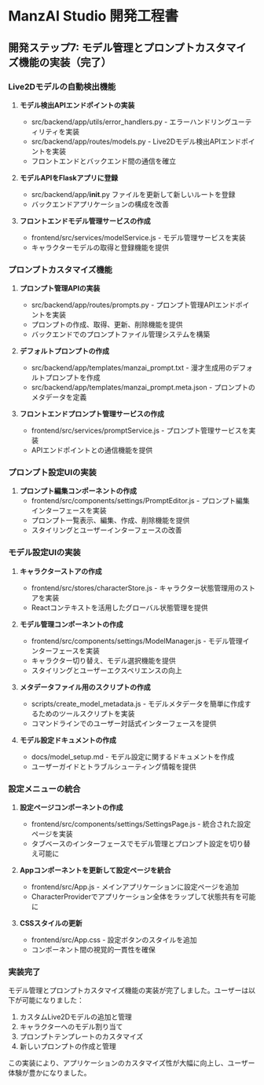 # ManzAI Studio 開発工程書

## 開発ステップ7: モデル管理とプロンプトカスタマイズ機能の実装（完了）

### Live2Dモデルの自動検出機能

1. **モデル検出APIエンドポイントの実装**
   - src/backend/app/utils/error_handlers.py - エラーハンドリングユーティリティを実装
   - src/backend/app/routes/models.py - Live2Dモデル検出APIエンドポイントを実装
   - フロントエンドとバックエンド間の通信を確立

2. **モデルAPIをFlaskアプリに登録**
   - src/backend/app/__init__.py ファイルを更新して新しいルートを登録
   - バックエンドアプリケーションの構成を改善

3. **フロントエンドモデル管理サービスの作成**
   - frontend/src/services/modelService.js - モデル管理サービスを実装
   - キャラクターモデルの取得と登録機能を提供

### プロンプトカスタマイズ機能

1. **プロンプト管理APIの実装**
   - src/backend/app/routes/prompts.py - プロンプト管理APIエンドポイントを実装
   - プロンプトの作成、取得、更新、削除機能を提供
   - バックエンドでのプロンプトファイル管理システムを構築

2. **デフォルトプロンプトの作成**
   - src/backend/app/templates/manzai_prompt.txt - 漫才生成用のデフォルトプロンプトを作成
   - src/backend/app/templates/manzai_prompt.meta.json - プロンプトのメタデータを定義

3. **フロントエンドプロンプト管理サービスの作成**
   - frontend/src/services/promptService.js - プロンプト管理サービスを実装
   - APIエンドポイントとの通信機能を提供

### プロンプト設定UIの実装

1. **プロンプト編集コンポーネントの作成**
   - frontend/src/components/settings/PromptEditor.js - プロンプト編集インターフェースを実装
   - プロンプト一覧表示、編集、作成、削除機能を提供
   - スタイリングとユーザーインターフェースの改善

### モデル設定UIの実装

1. **キャラクターストアの作成**
   - frontend/src/stores/characterStore.js - キャラクター状態管理用のストアを実装
   - Reactコンテキストを活用したグローバル状態管理を提供

2. **モデル管理コンポーネントの作成**
   - frontend/src/components/settings/ModelManager.js - モデル管理インターフェースを実装
   - キャラクター切り替え、モデル選択機能を提供
   - スタイリングとユーザーエクスペリエンスの向上

3. **メタデータファイル用のスクリプトの作成**
   - scripts/create_model_metadata.js - モデルメタデータを簡単に作成するためのツールスクリプトを実装
   - コマンドラインでのユーザー対話式インターフェースを提供

4. **モデル設定ドキュメントの作成**
   - docs/model_setup.md - モデル設定に関するドキュメントを作成
   - ユーザーガイドとトラブルシューティング情報を提供

### 設定メニューの統合

1. **設定ページコンポーネントの作成**
   - frontend/src/components/settings/SettingsPage.js - 統合された設定ページを実装
   - タブベースのインターフェースでモデル管理とプロンプト設定を切り替え可能に

2. **Appコンポーネントを更新して設定ページを統合**
   - frontend/src/App.js - メインアプリケーションに設定ページを追加
   - CharacterProviderでアプリケーション全体をラップして状態共有を可能に

3. **CSSスタイルの更新**
   - frontend/src/App.css - 設定ボタンのスタイルを追加
   - コンポーネント間の視覚的一貫性を確保

### 実装完了

モデル管理とプロンプトカスタマイズ機能の実装が完了しました。ユーザーは以下が可能になりました：

1. カスタムLive2Dモデルの追加と管理
2. キャラクターへのモデル割り当て
3. プロンプトテンプレートのカスタマイズ
4. 新しいプロンプトの作成と管理

この実装により、アプリケーションのカスタマイズ性が大幅に向上し、ユーザー体験が豊かになりました。 
